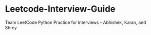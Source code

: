 # Leetcode-Interview-Guide
Team LeetCode Python Practice for Interviews - Abhishek, Karan, and Shrey
